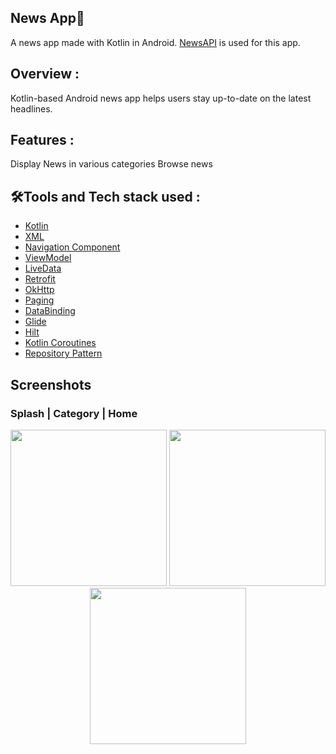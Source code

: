 ## **News App**📰
A news app made with Kotlin in Android. [NewsAPI](https://newsapi.org/) is used for this app.
## **Overview :**
Kotlin-based Android news app helps users stay up-to-date on the latest headlines.
## **Features :**
Display News in various categories
Browse news
## 🛠**Tools and Tech stack used :**
- [Kotlin](https://kotlinlang.org/)
- [XML](https://developer.android.com/guide/topics/resources/providing-resources)
- [Navigation Component](https://developer.android.com/guide/navigation)
- [ViewModel](https://developer.android.com/topic/libraries/architecture/viewmodel)
- [LiveData](https://developer.android.com/topic/libraries/architecture/livedata)
- [Retrofit](https://square.github.io/retrofit/)
- [OkHttp](https://square.github.io/okhttp/)
- [Paging](https://developer.android.com/topic/libraries/architecture/paging)
- [DataBinding](https://developer.android.com/topic/libraries/data-binding)
- [Glide](https://bumptech.github.io/glide/)
- [Hilt](https://dagger.dev/hilt/)
- [Kotlin Coroutines](https://kotlinlang.org/docs/coroutines-overview.html)
- [Repository Pattern](https://developer.android.com/topic/libraries/architecture#recommended)

## Screenshots
### Splash | Category | Home
<p align="center">
  <img src="https://github.com/user-attachments/assets/5eebdcc7-b678-400a-bb84-f231cc14dd2c" width="250" />
  <img src="https://github.com/user-attachments/assets/f04d6ee7-af1d-4159-bfc5-7e74ed672350" width="250" />
  <img src="https://github.com/user-attachments/assets/264c437a-7457-427a-a2ca-9fa167f54b19" width="250" />
</p>
